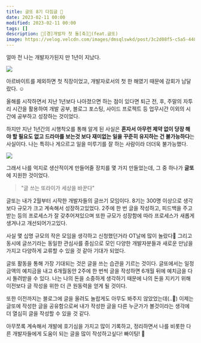 ```yaml
---
title: 글또 8기 다짐글 💪
date: 2023-02-11 00:00
modified: 2023-02-11 00:00
tags: []
description: 🎊[경]개발자 첫 돌[축]🎊(feat.글또)
image: https://velog.velcdn.com/images/dmsqlswkd/post/3c2d08f5-c5a5-448d-aa46-35fcc4c705e7/image.PNG
---
```


얼마 전 나는 개발자가된지 만 1년이 지났다.

![](https://velog.velcdn.com/images/dmsqlswkd/post/3c2d08f5-c5a5-448d-aa46-35fcc4c705e7/image.PNG)

아르바이트를 제외하면 첫 직장이었고, 개발자로서의 첫 한 해였기 때문에 감회가 남달랐다. ☺️

올해를 시작하면서 지난 1년보다 나아졌으면 하는 점이 있다면 퇴근 전, 후, 주말의 자투리 시간을 활용하여 개발 공부, 블로그 포스팅, 사이드 프로젝트 등 업무시간 이외의 시간에 공부하고 성장하는 것이었다.

하지만 지난 1년간의 시행착오를 통해 알게 된 사실은 **혼자서 아무런 제약 없이 당장 해야 할 필요도 없고 드라마를 보는것 보다 재미없는 일을 꾸준히 유지하는 건 불가능하다**는 사실이다. 나는 특히나 게으르고 일을 미루기를 잘 하는 사람이라 더더욱 불가능했다.

![](https://velog.velcdn.com/images/dmsqlswkd/post/81de4056-8ec5-4be0-b444-3c4691bcbc3d/image.gif)

그래서 나를 억지로 생산적이게 만들어줄 장치를 몇 가지 만들었는데, 그 중 하나가 **글또**에 지원한 것이었다.

> "글 쓰는 또라이가 세상을 바꾼다"

글또는 내가 2월부터 시작한 개발자들의 글쓰기 모임이다. 8기는 300명 이상으로 생각보다 규모가 크고 계속해서 성장하고있었다. 2주에 한 번 글을 작성하고, 피드백을 주고받는 등의 프로세스가 잘 갖추어져있으며 또한 규모가 성장함에 따라 프로세스가 새롭게 생겨나고 개선되어가고있다.

사실 몇 십명 규모의 작은 모임을 생각하고 신청했던거라 OT날에 많이 놀랐다🫢 그리고 동시에 글쓰기라는 동일한 관심사를 중심으로 모인 다양한 개발자분들과 새로운 만남을 가지고 다양하게 교류할 수 있을 것 같아 기대가 되었다.

글또 활동을 통해 가장 기대되는 것은 글을 쓰는 습관을 기르는 것이다. 글또에서는 일정 금액의 예치금을 내고 6개월동안 2주에 한 번씩 글을 작성하면 6개월 뒤에 예치금을 다시 돌려받을 수 있다. 나는 나의 돈을 소중하게 생각하기 때문에 나의 돈을 지키기 위해 이전보다 글 작성을 위한 더 큰 원동력을 얻게 될 것이다.

또한 이전까지는 블로그에 글을 올려도 놀랍게도 아무도 봐주지 않았었는데(..🥲) 이제는 글또에 작성한 글을 공유함으로써 내가 작성한 글을 다른 누군가가 볼것이라는 생각에 더 열심히 글을 작성할 수 있을 것 같다.

아무쪼록 계속해서 개발에 호기심을 가지고 많이 기록하고, 정리하면서 나를 비롯한 다른 개발자들에게 도움이 되는 글을 많이 작성하고싶다! 빠이팅! 💪
